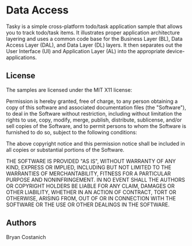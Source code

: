 Data Access
===========

Tasky is a simple cross-platform todo/task application sample that allows
you to track todo/task items. It illustrates proper application architecture
layering and uses a common code base for the Business Layer (BL), Data Access
Layer (DAL), and Data Layer (DL) layers. It then separates out the User
Interface (UI) and Application Layer (AL) into the appropriate device-applications.

License
-------

The samples are licensed under the MIT X11 license:

Permission is hereby granted, free of charge, to any person obtaining a copy
of this software and associated documentation files (the "Software"), to deal
in the Software without restriction, including without limitation the rights
to use, copy, modify, merge, publish, distribute, sublicense, and/or sell
copies of the Software, and to permit persons to whom the Software is
furnished to do so, subject to the following conditions:

The above copyright notice and this permission notice shall be included in
all copies or substantial portions of the Software.

THE SOFTWARE IS PROVIDED "AS IS", WITHOUT WARRANTY OF ANY KIND, EXPRESS OR
IMPLIED, INCLUDING BUT NOT LIMITED TO THE WARRANTIES OF MERCHANTABILITY,
FITNESS FOR A PARTICULAR PURPOSE AND NONINFRINGEMENT. IN NO EVENT SHALL THE
AUTHORS OR COPYRIGHT HOLDERS BE LIABLE FOR ANY CLAIM, DAMAGES OR OTHER
LIABILITY, WHETHER IN AN ACTION OF CONTRACT, TORT OR OTHERWISE, ARISING FROM,
OUT OF OR IN CONNECTION WITH THE SOFTWARE OR THE USE OR OTHER DEALINGS IN
THE SOFTWARE.

Authors
-------

Bryan Costanich
